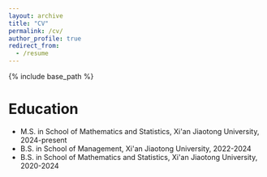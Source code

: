 ```yaml
---
layout: archive
title: "CV"
permalink: /cv/
author_profile: true
redirect_from:
  - /resume
---
```


{% include base_path %}

Education
======
* M.S. in School of Mathematics and Statistics, Xi'an Jiaotong University, 2024-present
* B.S. in School of Management, Xi'an Jiaotong University, 2022-2024
* B.S. in School of Mathematics and Statistics, Xi'an Jiaotong University, 2020-2024
